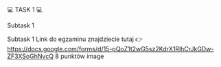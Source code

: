 💻 TASK 1 💻

  Subtask 1
  
Subtask 1 Link do egzaminu znajdziecie tutaj 👉 https://docs.google.com/forms/d/15-pQoZ1t2wG5sz2KdrX1RlhCrJkGDw-ZF3XSoGhNvcQ
8 punktów
image

